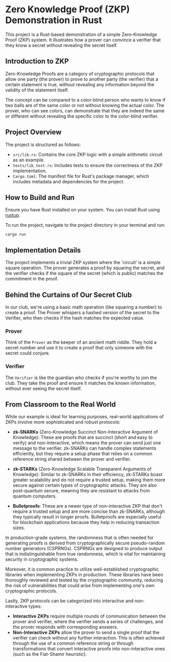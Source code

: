 
# Zero Knowledge Proof (ZKP) Demonstration in Rust

This project is a Rust-based demonstration of a simple Zero-Knowledge Proof (ZKP) system. It illustrates how a prover can convince a verifier that they know a secret without revealing the secret itself.

## Introduction to ZKP

Zero-Knowledge Proofs are a category of cryptographic protocols that allow one party (the prover) to prove to another party (the verifier) that a certain statement is true, without revealing any information beyond the validity of the statement itself.

The concept can be compared to a color-blind person who wants to know if two balls are of the same color or not without knowing the actual color. The prover, who can see colors, can demonstrate that they are indeed the same or different without revealing the specific color to the color-blind verifier.

## Project Overview

The project is structured as follows:

- `src/lib.rs`: Contains the core ZKP logic with a simple arithmetic circuit as an example.
- `tests/lib_test.rs`: Includes tests to ensure the correctness of the ZKP implementation.
- `Cargo.toml`: The manifest file for Rust's package manager, which includes metadata and dependencies for the project.

## How to Build and Run

Ensure you have Rust installed on your system. You can install Rust using [rustup](https://rustup.rs/).

To run the project, navigate to the project directory in your terminal and run:

```
cargo run
```

## Implementation Details

The project implements a trivial ZKP system where the 'circuit' is a simple square operation. The prover generates a proof by squaring the secret, and the verifier checks if the square of the secret (which is public) matches the commitment in the proof.


## Behind the Curtains of Our Secret Club

In our club, we're using a basic math operation (like squaring a number) to create a proof. The Prover whispers a hashed version of the secret to the Verifier, who then checks if the hash matches the expected value.

### Prover

Think of the `Prover` as the keeper of an ancient math riddle. They hold a secret number and use it to create a proof that only someone with the secret could conjure.

### Verifier

The `Verifier` is like the guardian who checks if you're worthy to join the club. They take the proof and ensure it matches the known information, without ever seeing the secret itself.

## From Classroom to the Real World

While our example is ideal for learning purposes, real-world applications of ZKPs involve more sophisticated and robust protocols:

- **zk-SNARKs** (Zero-Knowledge Succinct Non-Interactive Argument of Knowledge): These are proofs that are succinct (short and easy to verify) and non-interactive, which means the prover can send just one message to the verifier. zk-SNARKs can handle complex statements efficiently, but they require a setup phase that relies on a common reference string shared between the prover and verifier.

- **zk-STARKs** (Zero-Knowledge Scalable Transparent Arguments of Knowledge): Similar to zk-SNARKs in their efficiency, zk-STARKs boast greater scalability and do not require a trusted setup, making them more secure against certain types of cryptographic attacks. They are also post-quantum secure, meaning they are resistant to attacks from quantum computers.

- **Bulletproofs**: These are a newer type of non-interactive ZKP that don't require a trusted setup and are more concise than zk-SNARKs, although they typically result in longer proofs. Bulletproofs are especially useful for blockchain applications because they help in reducing transaction sizes.

In production-grade systems, the randomness that is often needed for generating proofs is derived from cryptographically secure pseudo-random number generators (CSPRNGs). CSPRNGs are designed to produce output that is indistinguishable from true randomness, which is vital for maintaining security in cryptographic systems.

Moreover, it is common practice to utilize well-established cryptographic libraries when implementing ZKPs in production. These libraries have been thoroughly reviewed and tested by the cryptographic community, reducing the risk of vulnerabilities that could arise from implementing one's own cryptographic protocols.

Lastly, ZKP protocols can be categorized into interactive and non-interactive types:
- **Interactive ZKPs** require multiple rounds of communication between the prover and verifier, where the verifier sends a series of challenges, and the prover responds with corresponding answers.
- **Non-Interactive ZKPs** allow the prover to send a single proof that the verifier can check without any further interaction. This is often achieved through the use of a common reference string or through transformations that convert interactive proofs into non-interactive ones (such as the Fiat-Shamir heuristic).

